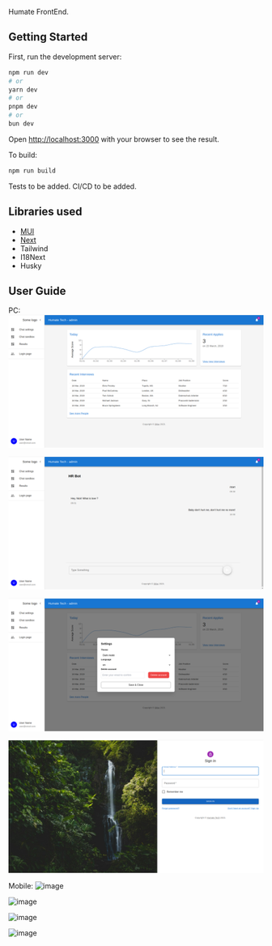 Humate FrontEnd.

## Getting Started

First, run the development server:

```bash
npm run dev
# or
yarn dev
# or
pnpm dev
# or
bun dev
```

Open [http://localhost:3000](http://localhost:3000) with your browser to see the result.

To build:

```bash
npm run build
```

Tests to be added. CI/CD to be added.

## Libraries used

- [MUI](https://mui.com/material-ui/react-dialog/)
- [Next](https://nextjs.org/docs/)
- Tailwind
- I18Next
- Husky

## User Guide

PC:
![Alt text](public/images/mainFrame.png)

![Alt text](public/images/chatFrame.png)

![Alt text](public/images/settingsFrame.png)

![Alt text](public/images/loginFrame.png)

Mobile:
![image](https://github.com/nickmatsnev/humate-fe/assets/36966491/f67723b7-792e-4856-8b98-c41367bea9e8)

![image](https://github.com/nickmatsnev/humate-fe/assets/36966491/00e8683c-e4bd-4269-abc8-b67362b644c5)

![image](https://github.com/nickmatsnev/humate-fe/assets/36966491/dd24178d-ea75-407e-8f44-9865d519a340)

![image](https://github.com/nickmatsnev/humate-fe/assets/36966491/638ebfa8-fe88-4f0f-acec-4cbe64747995)
